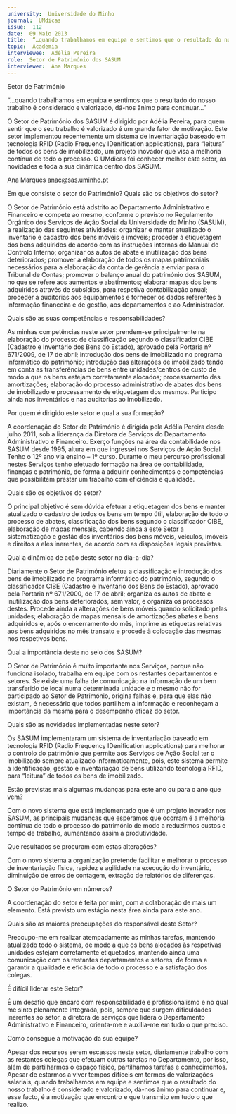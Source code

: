 ```yaml
---
university:  Universidade do Minho
journal:  UMdicas
issue:  112
date:  09 Maio 2013
title:  “…quando trabalhamos em equipa e sentimos que o resultado do nosso trabalho é considerado e valorizado, dá-nos ânimo para continuar…”
topic:  Academia
interviewee:  Adélia Pereira
role:  Setor de Património dos SASUM
interviewer:  Ana Marques
---
```

 

 Setor de Património 

 “…quando trabalhamos em equipa e sentimos que o resultado do nosso trabalho é considerado e valorizado, dá-nos ânimo para continuar…”

 

 O Setor de Património dos SASUM é dirigido por Adélia Pereira, para quem sentir que o seu trabalho é valorizado é um grande fator de motivação. Este setor implementou recentemente um sistema de inventariação baseado em tecnologia RFID (Radio Frequency IDenification applications), para “leitura” de todos os bens de imobilizado, um projeto inovador que visa a melhoria contínua de todo o processo. O UMdicas foi conhecer melhor este setor, as novidades e toda a sua dinâmica dentro dos SASUM.  

 Ana Marques  anac@sas.uminho.pt 

 Em que consiste o setor do Património? Quais são os objetivos do setor?

 O Setor de Património está adstrito ao Departamento Administrativo e Financeiro e compete ao mesmo, conforme o previsto no Regulamento Orgânico dos Serviços de Ação Social da Universidade do Minho (SASUM), a realização das seguintes atividades: organizar e manter atualizado o inventário e cadastro dos bens móveis e imóveis; proceder à etiquetagem dos bens adquiridos de acordo com as instruções internas do Manual de Controlo Interno; organizar os autos de abate e inutilização dos bens deteriorados; promover a elaboração de todos os mapas patrimoniais necessários para a elaboração da conta de gerência a enviar para o Tribunal de Contas; promover o balanço anual do património dos SASUM, no que se refere aos aumentos e abatimentos; elaborar mapas dos bens adquiridos através de subsídios, para respetiva contabilização anual; proceder a auditorias aos equipamentos e fornecer os dados referentes à informação financeira e de gestão, aos departamentos e ao Administrador.

 

 Quais são as suas competências e responsabilidades?

 As minhas competências neste setor prendem-se principalmente na elaboração do processo de classificação segundo o classificador CIBE (Cadastro e Inventário dos Bens do Estado), aprovado pela Portaria nº 671/2009, de 17 de abril; introdução dos bens de imobilizado no programa informático do património; introdução das alterações de imobilizado tendo em conta as transferências de bens entre unidades/centros de custo de modo a que os bens estejam corretamente alocados; processamento das amortizações; elaboração do processo administrativo de abates dos bens de imobilizado e processamento de etiquetagem dos mesmos. Participo ainda nos inventários e nas auditorias ao imobilizado.  

 Por quem é dirigido este setor e qual a sua formação?

 A coordenação do Setor de Património é dirigida pela Adélia Pereira desde julho 2011, sob a liderança da Diretora de Serviços do Departamento Administrativo e Financeiro. Exerço funções na área da contabilidade nos SASUM desde 1995, altura em que ingressei nos Serviços de Ação Social. Tenho o 12º ano via ensino – 1º curso. Durante o meu percurso profissional nestes Serviços tenho efetuado formação na área de contabilidade, finanças e património, de forma a adquirir conhecimentos e competências que possibilitem prestar um trabalho com eficiência e qualidade.

 

 Quais são os objetivos do setor?

 O principal objetivo é sem dúvida efetuar a etiquetagem dos bens e manter atualizado o cadastro de todos os bens em tempo útil, elaboração de todo o processo de abates, classificação dos bens segundo o classificador CIBE, elaboração de mapas mensais, cabendo ainda a este Setor a sistematização e gestão dos inventários dos bens móveis, veículos, imóveis e direitos a eles inerentes, de acordo com as disposições legais previstas.

 

 Qual a dinâmica de ação deste setor no dia-a-dia?

 Diariamente o Setor de Património efetua a classificação e introdução dos bens de imobilizado no programa informático do património, segundo o classificador CIBE (Cadastro e Inventário dos Bens do Estado), aprovado pela Portaria nº 671/2000, de 17 de abril; organiza os autos de abate e inutilização dos bens deteriorados, sem valor, e organiza os processos destes. Procede ainda a alterações de bens móveis quando solicitado pelas unidades; elaboração de mapas mensais de amortizações abates e bens adquiridos e, após o encerramento do mês, imprime as etiquetas relativas aos bens adquiridos no mês transato e procede à colocação das mesmas nos respetivos bens.

 

 Qual a importância deste no seio dos SASUM?

 O Setor de Património é muito importante nos Serviços, porque não funciona isolado, trabalha em equipe com os restantes departamentos e setores. Se existe uma falha de comunicação na informação de um bem transferido de local numa determinada unidade e o mesmo não for participado ao Setor de Património, origina falhas e, para que elas não existam, é necessário que todos partilhem a informação e reconheçam a importância da mesma para o desempenho eficaz do setor.

 

 Quais são as novidades implementadas neste setor?

 Os SASUM implementaram um sistema de inventariação baseado em tecnologia RFID (Radio Frequency IDenification applications) para melhorar o controlo do património que permite aos Serviços de Ação Social ter o imobilizado sempre atualizado informaticamente, pois, este sistema permite a identificação, gestão e inventariação de bens utilizando tecnologia RFID, para “leitura” de todos os bens de imobilizado.  

 Estão previstas mais algumas mudanças para este ano ou para o ano que vem?

 Com o novo sistema que está implementado que é um projeto inovador nos SASUM, as principais mudanças que esperamos que ocorram é a melhoria contínua de todo o processo do património de modo a reduzirmos custos e tempo de trabalho, aumentando assim a produtividade.

 

 Que resultados se procuram com estas alterações?

 Com o novo sistema a organização pretende facilitar e melhorar o processo de inventariação física, rapidez e agilidade na execução do inventário, diminuição de erros de contagem, extração de relatórios de diferenças.

 

 O Setor do Património em números?

 A coordenação do setor é feita por mim, com a colaboração de mais um elemento. Está previsto um estágio nesta área ainda para este ano.

 

 Quais são as maiores preocupações do responsável deste Setor?

 Preocupo-me em realizar atempadamente as minhas tarefas, mantendo atualizado todo o sistema, de modo a que os bens alocados às respetivas unidades estejam corretamente etiquetados, mantendo ainda uma comunicação com os restantes departamentos e setores, de forma a garantir a qualidade e eficácia de todo o processo e a satisfação dos colegas.

 

 É difícil liderar este Setor?

 É um desafio que encaro com responsabilidade e profissionalismo e no qual me sinto plenamente integrada, pois, sempre que surgem dificuldades inerentes ao setor, a diretora de serviços que lidera o Departamento Administrativo e Financeiro, orienta-me e auxilia-me em tudo o que preciso.

 

 Como consegue a motivação da sua equipe?

 Apesar dos recursos serem escassos neste setor, diariamente trabalho com as restantes colegas que efetuam outras tarefas no Departamento, por isso, além de partilharmos o espaço físico, partilhamos tarefas e conhecimentos. Apesar de estarmos a viver tempos difíceis em termos de valorizações salariais, quando trabalhamos em equipe e sentimos que o resultado do nosso trabalho é considerado e valorizado, dá-nos ânimo para continuar e, esse facto, é a motivação que encontro e que transmito em tudo o que realizo.

 

 

